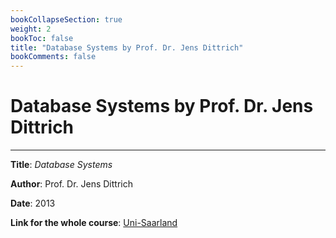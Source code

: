 ```yaml
---
bookCollapseSection: true
weight: 2
bookToc: false
title: "Database Systems by Prof. Dr. Jens Dittrich"
bookComments: false
---
```


# Database Systems by Prof. Dr. Jens Dittrich
---

**Title**: *Database Systems*

**Author**: Prof. Dr. Jens Dittrich

**Date**: 2013

**Link for the whole course**: [Uni-Saarland](https://bigdata.uni-saarland.de/datenbankenlernen/)